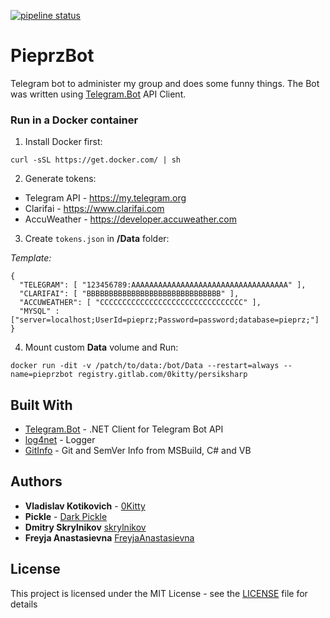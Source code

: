 <a href="https://gitlab.com/0kitty/persiksharp/-/commits/master"><img alt="pipeline status" src="https://gitlab.com/0kitty/persiksharp/badges/master/pipeline.svg" /></a>



# PieprzBot

Telegram bot to administer my group and does some funny things. The Bot was written using [Telegram.Bot](https://github.com/TelegramBots/Telegram.Bot) API Client.


### Run in a Docker container

1. Install Docker first:

```
curl -sSL https://get.docker.com/ | sh
```
2. Generate tokens:
 - Telegram API - https://my.telegram.org
 - Clarifai - https://www.clarifai.com
 - AccuWeather - https://developer.accuweather.com

3. Create `tokens.json` in **/Data** folder:

*Template:*
```
{
  "TELEGRAM": [ "123456789:AAAAAAAAAAAAAAAAAAAAAAAAAAAAAAAAAAA" ],
  "CLARIFAI": [ "BBBBBBBBBBBBBBBBBBBBBBBBBBBBBB" ],
  "ACCUWEATHER": [ "CCCCCCCCCCCCCCCCCCCCCCCCCCCCCCCC" ],
  "MYSQL" : ["server=localhost;UserId=pieprz;Password=password;database=pieprz;"]
}
```

4. Mount custom **Data** volume and Run:

```
docker run -dit -v /patch/to/data:/bot/Data --restart=always --name=pieprzbot registry.gitlab.com/0kitty/persiksharp
```


## Built With

* [Telegram.Bot](https://github.com/TelegramBots/Telegram.Bot) - .NET Client for Telegram Bot API
* [log4net](http://logging.apache.org/log4net/) - Logger
* [GitInfo](https://github.com/kzu/GitInfo) - Git and SemVer Info from MSBuild, C# and VB


## Authors

* **Vladislav Kotikovich** - [0Kitty](https://gitlab.com/0kitty)
* **Pickle** - [Dark Pickle](https://gitlab.com/00Pickle00)
* **Dmitry Skrylnikov** [skrylnikov](https://gitlab.com/skrylnikov)
* **Freyja Anastasievna** [FreyjaAnastasievna](https://t.me/FreyjaAnastasievna)


## License

This project is licensed under the MIT License - see the [LICENSE](LICENSE) file for details

